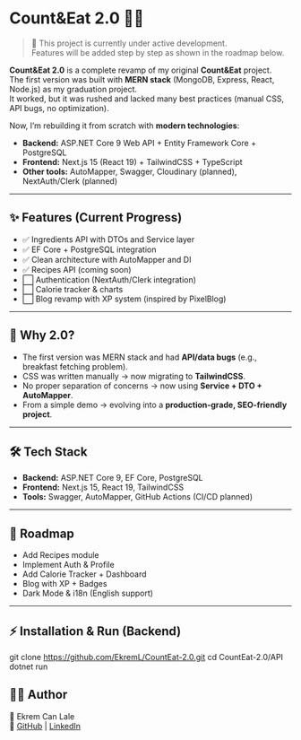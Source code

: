 # Count&Eat 2.0 🥗🔥

> 🚧 This project is currently under active development.  
> Features will be added step by step as shown in the roadmap below.

**Count&Eat 2.0** is a complete revamp of my original **Count&Eat** project.  
The first version was built with **MERN stack** (MongoDB, Express, React, Node.js) as my graduation project.  
It worked, but it was rushed and lacked many best practices (manual CSS, API bugs, no optimization).  

Now, I’m rebuilding it from scratch with **modern technologies**:
- **Backend:** ASP.NET Core 9 Web API + Entity Framework Core + PostgreSQL
- **Frontend:** Next.js 15 (React 19) + TailwindCSS + TypeScript
- **Other tools:** AutoMapper, Swagger, Cloudinary (planned), NextAuth/Clerk (planned)

---

## ✨ Features (Current Progress)
- ✅ Ingredients API with DTOs and Service layer
- ✅ EF Core + PostgreSQL integration
- ✅ Clean architecture with AutoMapper and DI
- ✅ Recipes API (coming soon)
- ⬜ Authentication (NextAuth/Clerk integration)
- ⬜ Calorie tracker & charts
- ⬜ Blog revamp with XP system (inspired by PixelBlog)

---

## 🚀 Why 2.0?
- The first version was MERN stack and had **API/data bugs** (e.g., breakfast fetching problem).
- CSS was written manually → now migrating to **TailwindCSS**.
- No proper separation of concerns → now using **Service + DTO + AutoMapper**.
- From a simple demo → evolving into a **production-grade, SEO-friendly project**.

---

## 🛠 Tech Stack
- **Backend:** ASP.NET Core 9, EF Core, PostgreSQL
- **Frontend:** Next.js 15, React 19, TailwindCSS
- **Tools:** Swagger, AutoMapper, GitHub Actions (CI/CD planned)

---

## 📅 Roadmap
- Add Recipes module
- Implement Auth & Profile
- Add Calorie Tracker + Dashboard
- Blog with XP + Badges
- Dark Mode & i18n (English support)

---

## ⚡ Installation & Run (Backend)

git clone https://github.com/EkremL/CountEat-2.0.git
cd CountEat-2.0/API
dotnet run

## 🧑‍💻 Author
👤 Ekrem Can Lale  
🔗 [GitHub](https://github.com/EkremL) | [LinkedIn](#)
